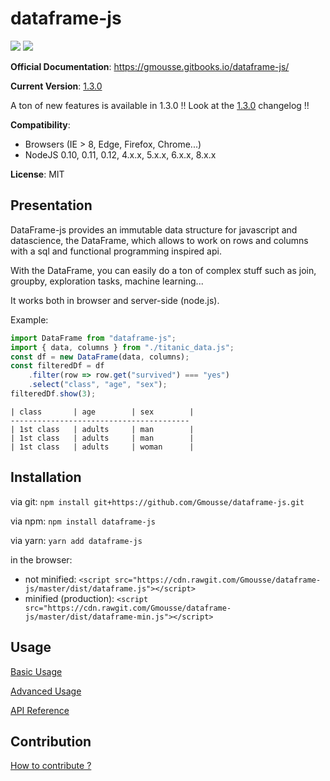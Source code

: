 # dataframe-js

![](https://travis-ci.org/Gmousse/dataframe-js.svg?branch=develop)
![](https://coveralls.io/repos/github/Gmousse/dataframe-js/badge.svg?branch=master)

**Official Documentation**: <https://gmousse.gitbooks.io/dataframe-js/>

**Current Version**: [1.3.0](https://gmousse.gitbooks.io/dataframe-js/content/CHANGELOG.html)

A ton of new features is available in 1.3.0 !! Look at the [1.3.0](https://gmousse.gitbooks.io/dataframe-js/content/CHANGELOG.html) changelog !!

**Compatibility**:

*   Browsers (IE > 8, Edge, Firefox, Chrome...)
*   NodeJS 0.10, 0.11, 0.12, 4.x.x, 5.x.x, 6.x.x, 8.x.x

**License**: MIT

## Presentation

DataFrame-js provides an immutable data structure for javascript and datascience, the DataFrame, which allows to work on rows and columns with a sql and functional programming inspired api.

With the DataFrame, you can easily do a ton of complex stuff such as join, groupby, exploration tasks, machine learning...

It works both in browser and server-side (node.js).

Example:

```javascript
import DataFrame from "dataframe-js";
import { data, columns } from "./titanic_data.js";
const df = new DataFrame(data, columns);
const filteredDf = df
    .filter(row => row.get("survived") === "yes")
    .select("class", "age", "sex");
filteredDf.show(3);
```

```
| class       | age        | sex        |
----------------------------------------
| 1st class   | adults     | man        |
| 1st class   | adults     | man        |
| 1st class   | adults     | woman      |
```

## Installation

via git: `npm install git+https://github.com/Gmousse/dataframe-js.git`

via npm: `npm install dataframe-js`

via yarn: `yarn add dataframe-js`

in the browser:

*   not minified: `<script src="https://cdn.rawgit.com/Gmousse/dataframe-js/master/dist/dataframe.js"></script>`
*   minified (production): `<script src="https://cdn.rawgit.com/Gmousse/dataframe-js/master/dist/dataframe-min.js"></script>`

## Usage

[Basic Usage](https://gmousse.gitbooks.io/dataframe-js/content/doc/BASIC_USAGE.html)

[Advanced Usage](https://gmousse.gitbooks.io/dataframe-js/content/doc/ADVANCED_USAGE.html)

[API Reference](https://gmousse.gitbooks.io/dataframe-js/content/doc/api/dataframe.html)

## Contribution

[How to contribute ?](https://gmousse.gitbooks.io/dataframe-js/content/CONTRIBUTING.html)

